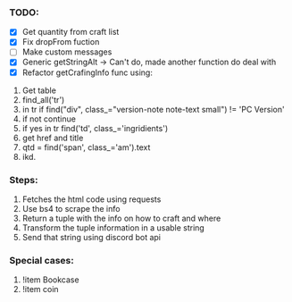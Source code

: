 ### TODO:
- [X] Get quantity from craft list
- [X] Fix dropFrom fuction 
- [ ] Make custom messages 
- [X] Generic getStringAlt -> Can't do, made another function do deal with 
- [X] Refactor getCrafingInfo func using:

1. Get table
2. find_all('tr')
3. in tr if find("div", class_="version-note note-text small") != 'PC Version'
4. if not continue
5. if yes in tr find('td', class_='ingridients')
6. get href and title
7. qtd = find('span', class_='am').text
8. ikd.

### Steps:
1. Fetches the html code using requests
2. Use bs4 to scrape the info
3. Return a tuple with the info on how to craft and where
4. Transform the tuple information in a usable string
5. Send that string using discord bot api

### Special cases:
1. !item Bookcase
2. !item coin

